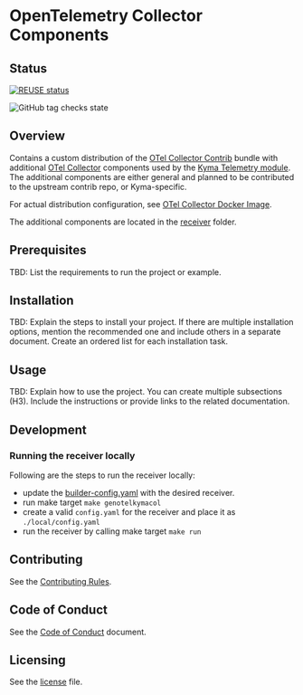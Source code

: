
# OpenTelemetry Collector Components

## Status

[![REUSE status](https://api.reuse.software/badge/github.com/kyma-project/opentelemetry-collector-components)](https://api.reuse.software/info/github.com/kyma-project/opentelemetry-collector-components)

![GitHub tag checks state](https://img.shields.io/github/checks-status/kyma-project/opentelemetry-collector-components/main?label=opentelemetry-collector-components&link=https%3A%2F%2Fgithub.com%2Fkyma-project%2Fopentelemetry-collector-components%2Fcommits%2Fmain)

## Overview

Contains a custom distribution of the [OTel Collector Contrib](https://github.com/open-telemetry/opentelemetry-collector-contrib) bundle with additional [OTel Collector](https://github.com/open-telemetry/opentelemetry-collector) components used by the [Kyma Telemetry module](https://github.com/kyma-project/telemetry-manager/tree/main). The additional components are either general and planned to be contributed to the upstream contrib repo, or Kyma-specific.

For actual distribution configuration, see [OTel Collector Docker Image](./otel-collector/).

The additional components are located in the [receiver](./receiver/) folder.

## Prerequisites

TBD: List the requirements to run the project or example.

## Installation

TBD: Explain the steps to install your project. If there are multiple installation options, mention the recommended one and include others in a separate document. Create an ordered list for each installation task.

## Usage

TBD: Explain how to use the project. You can create multiple subsections (H3). Include the instructions or provide links to the related documentation.

## Development

### Running the receiver locally
Following are the steps to run the receiver locally:
- update the [builder-config.yaml](./cmd/otelkymacol/builder-config.yaml) with the desired receiver.
- run make target `make genotelkymacol`
- create a valid `config.yaml` for the receiver and place it as `./local/config.yaml`
- run the receiver by calling make target `make run`


## Contributing

See the [Contributing Rules](CONTRIBUTING.md).

## Code of Conduct

See the [Code of Conduct](CODE_OF_CONDUCT.md) document.

## Licensing

See the [license](./LICENSE) file.

